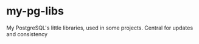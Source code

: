 # my-pg-libs
My PostgreSQL's little libraries, used in some projects. Central for updates and consistency
